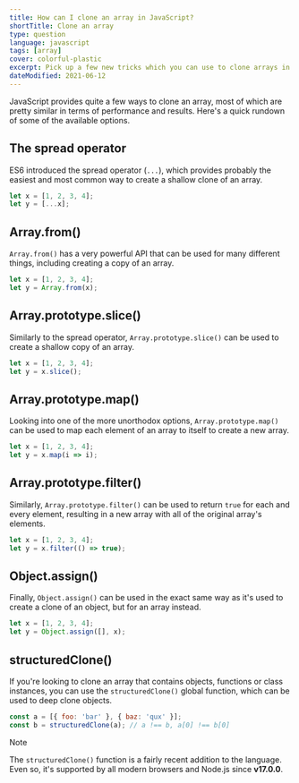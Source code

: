 ```yaml
---
title: How can I clone an array in JavaScript?
shortTitle: Clone an array
type: question
language: javascript
tags: [array]
cover: colorful-plastic
excerpt: Pick up a few new tricks which you can use to clone arrays in JavaScript.
dateModified: 2021-06-12
---
```


JavaScript provides quite a few ways to clone an array, most of which are pretty similar in terms of performance and results. Here's a quick rundown of some of the available options.

## The spread operator

ES6 introduced the spread operator (`...`), which provides probably the easiest and most common way to create a shallow clone of an array.

```js
let x = [1, 2, 3, 4];
let y = [...x];
```

## Array.from()

`Array.from()` has a very powerful API that can be used for many different things, including creating a copy of an array.

```js
let x = [1, 2, 3, 4];
let y = Array.from(x);
```

## Array.prototype.slice()

Similarly to the spread operator, `Array.prototype.slice()` can be used to create a shallow copy of an array.

```js
let x = [1, 2, 3, 4];
let y = x.slice();
```

## Array.prototype.map()

Looking into one of the more unorthodox options, `Array.prototype.map()` can be used to map each element of an array to itself to create a new array.

```js
let x = [1, 2, 3, 4];
let y = x.map(i => i);
```

## Array.prototype.filter()

Similarly, `Array.prototype.filter()` can be used to return `true` for each and every element, resulting in a new array with all of the original array's elements.

```js
let x = [1, 2, 3, 4];
let y = x.filter(() => true);
```

## Object.assign()

Finally, `Object.assign()` can be used in the exact same way as it's used to create a clone of an object, but for an array instead.

```js
let x = [1, 2, 3, 4];
let y = Object.assign([], x);
```

## structuredClone()

If you're looking to clone an array that contains objects, functions or class instances, you can use the `structuredClone()` global function, which can be used to deep clone objects.

```js
const a = [{ foo: 'bar' }, { baz: 'qux' }];
const b = structuredClone(a); // a !== b, a[0] !== b[0]
```

> [!NOTE]
>
> The `structuredClone()` function is a fairly recent addition to the language. Even so, it's supported by all modern browsers and Node.js since **v17.0.0**.
